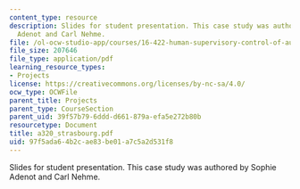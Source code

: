 ```yaml
---
content_type: resource
description: Slides for student presentation. This case study was authored by Sophie
  Adenot and Carl Nehme.
file: /ol-ocw-studio-app/courses/16-422-human-supervisory-control-of-automated-systems-spring-2004/97f5ada64b2cae83be01a7c5a2d531f8_a320_strasbourg.pdf
file_size: 207646
file_type: application/pdf
learning_resource_types:
- Projects
license: https://creativecommons.org/licenses/by-nc-sa/4.0/
ocw_type: OCWFile
parent_title: Projects
parent_type: CourseSection
parent_uid: 39f57b79-6ddd-d661-879a-efa5e272b80b
resourcetype: Document
title: a320_strasbourg.pdf
uid: 97f5ada6-4b2c-ae83-be01-a7c5a2d531f8
---
```

Slides for student presentation. This case study was authored by Sophie Adenot and Carl Nehme.